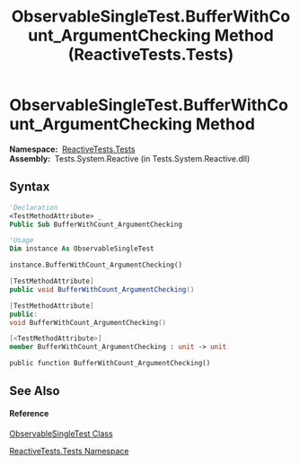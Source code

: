 ﻿---
title: ObservableSingleTest.BufferWithCount_ArgumentChecking Method  (ReactiveTests.Tests)
TOCTitle: BufferWithCount_ArgumentChecking Method
ms:assetid: M:ReactiveTests.Tests.ObservableSingleTest.BufferWithCount_ArgumentChecking
ms:mtpsurl: https://msdn.microsoft.com/en-us/library/reactivetests.tests.observablesingletest.bufferwithcount_argumentchecking(v=VS.103)
ms:contentKeyID: 36620986
ms.date: 06/28/2011
mtps_version: v=VS.103
f1_keywords:
- ReactiveTests.Tests.ObservableSingleTest.BufferWithCount_ArgumentChecking
dev_langs:
- CSharp
- JScript
- VB
- FSharp
- c++
---

# ObservableSingleTest.BufferWithCount\_ArgumentChecking Method

**Namespace:**  [ReactiveTests.Tests](hh289046\(v=vs.103\).md)  
**Assembly:**  Tests.System.Reactive (in Tests.System.Reactive.dll)

## Syntax

``` vb
'Declaration
<TestMethodAttribute> _
Public Sub BufferWithCount_ArgumentChecking
```

``` vb
'Usage
Dim instance As ObservableSingleTest

instance.BufferWithCount_ArgumentChecking()
```

``` csharp
[TestMethodAttribute]
public void BufferWithCount_ArgumentChecking()
```

``` c++
[TestMethodAttribute]
public:
void BufferWithCount_ArgumentChecking()
```

``` fsharp
[<TestMethodAttribute>]
member BufferWithCount_ArgumentChecking : unit -> unit 
```

``` jscript
public function BufferWithCount_ArgumentChecking()
```

## See Also

#### Reference

[ObservableSingleTest Class](hh315143\(v=vs.103\).md)

[ReactiveTests.Tests Namespace](hh289046\(v=vs.103\).md)

